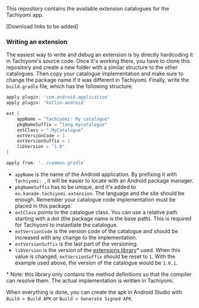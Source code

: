 This repository contains the available extension catalogues for the Tachiyomi app.

[Download links to be added]

### Writing an extension

The easiest way to write and debug an extension is by directly hardcoding it in Tachiyomi's source code. Once it's working there, you have to clone this repository and create a new folder with a similar structure to the other catalogues. Then copy your catalogue implementation and make sure to change the package name if it was different in Tachiyomi. Finally, write the `build.gradle` file, which has the following structure:

```gradle
apply plugin: 'com.android.application'
apply plugin: 'kotlin-android'

ext {
    appName = "Tachiyomi: My catalogue"
    pkgNameSuffix = "lang.mycatalogue"
    extClass = ".MyCatalogue"
    extVersionCode = 1
    extVersionSuffix = 1
    libVersion = "1.0"
}

apply from: '../common.gradle'
```

* `appName` is the name of the Android application. By prefixing it with `Tachiyomi: `, it will be easier to locate with an Android package manager.
* `pkgNameSuffix` has to be unique, and it's added to `eu.kanade.tachiyomi.extension`. The language and the site should be enough. Remember your catalogue code implementation must be placed in this package.
* `extClass` points to the catalogue class. You can use a relative path starting with a dot (the package name is the base path). This is required for Tachiyomi to instantiate the catalogue.
* `extVersionCode` is the version code of the catalogue and should be increased with any change to the implementation.
* `extVersionSuffix` is the last part of the versioning.
* `libVersion` is the version of the [extensions library](https://github.com/inorichi/tachiyomi-extensions-lib)* used. When this value is changed, `extVersionSuffix` should be reset to `1`. With the example used above, the version of the catalogue would be `1.0.1`.

\* Note: this library only contains the method definitions so that the compiler can resolve them. The actual implementation is written in Tachiyomi.

When everything is done, you can create the apk in Android Studio with `Build > Build APK` or `Build > Generate Signed APK`.